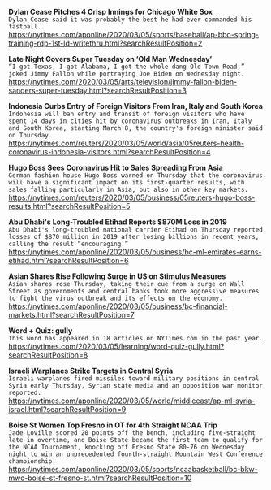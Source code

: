 **Dylan Cease Pitches 4 Crisp Innings for Chicago White Sox**\
`Dylan Cease said it was probably the best he had ever commanded his fastball.`\
https://nytimes.com/aponline/2020/03/05/sports/baseball/ap-bbo-spring-training-rdp-1st-ld-writethru.html?searchResultPosition=2

**Late Night Covers Super Tuesday on ‘Old Man Wednesday’**\
`“I got Texas, I got Alabama, I got the whole dang Old Town Road,” joked Jimmy Fallon while portraying Joe Biden on Wednesday night.`\
https://nytimes.com/2020/03/05/arts/television/jimmy-fallon-biden-sanders-super-tuesday.html?searchResultPosition=3

**Indonesia Curbs Entry of Foreign Visitors From Iran, Italy and South Korea**\
`Indonesia will ban entry and transit of foreign visitors who have spent 14 days in cities hit by coronavirus outbreaks in Iran, Italy and South Korea, starting March 8, the country's foreign minister said on Thursday.`\
https://nytimes.com/reuters/2020/03/05/world/asia/05reuters-health-coronavirus-indonesia-visitors.html?searchResultPosition=4

**Hugo Boss Sees Coronavirus Hit to Sales Spreading From Asia**\
`German fashion house Hugo Boss warned on Thursday that the coronavirus will have a significant impact on its first-quarter results, with sales falling particularly in Asia, but also in other key markets.`\
https://nytimes.com/reuters/2020/03/05/business/05reuters-hugo-boss-results.html?searchResultPosition=5

**Abu Dhabi's Long-Troubled Etihad Reports $870M Loss in 2019**\
`Abu Dhabi's long-troubled national carrier Etihad on Thursday reported losses of $870 million in 2019 after losing billions in recent years, calling the result “encouraging.”`\
https://nytimes.com/aponline/2020/03/05/business/bc-ml-emirates-earns-etihad.html?searchResultPosition=6

**Asian Shares Rise Following Surge in US on Stimulus Measures**\
`Asian shares rose Thursday, taking their cue from a surge on Wall Street as governments and central banks took more aggressive measures to fight the virus outbreak and its effects on the economy.`\
https://nytimes.com/aponline/2020/03/05/business/bc-financial-markets.html?searchResultPosition=7

**Word + Quiz: gully**\
`This word has appeared in 18 articles on NYTimes.com in the past year.`\
https://nytimes.com/2020/03/05/learning/word-quiz-gully.html?searchResultPosition=8

**Israeli Warplanes Strike Targets in Central Syria**\
`Israeli warplanes fired missiles toward military positions in central Syria early Thursday, Syrian state media and an opposition war monitor reported.`\
https://nytimes.com/aponline/2020/03/05/world/middleeast/ap-ml-syria-israel.html?searchResultPosition=9

**Boise St Women Top Fresno in OT for 4th Straight NCAA Trip**\
`Jade Loville scored 20 points off the bench, including five-straight late in overtime, and Boise State became the first team to qualify for the NCAA Tournament, knocking off Fresno State 80-76 on Wednesday night to win an unprecedented fourth-straight Mountain West Conference championship.`\
https://nytimes.com/aponline/2020/03/05/sports/ncaabasketball/bc-bkw-mwc-boise-st-fresno-st.html?searchResultPosition=10

